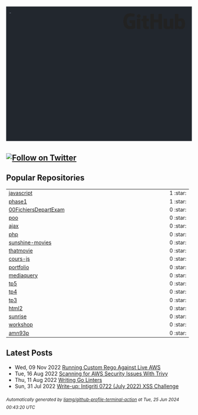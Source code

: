 ![gifOS](os.gif)

[![Follow on Twitter](https://shields.io/twitter/follow/liam_galvin?label=Follow)](https://twitter.com/liam_galvin) 
---

## Popular Repositories
<table>
<tr><td><a href="https://github.com/amn93p/javascript">javascript</a></td><td></td><td align="center" width="12%">1 :star:</td></tr>
<tr><td><a href="https://github.com/amn93p/phase1">phase1</a></td><td></td><td align="center" width="12%">1 :star:</td></tr>
<tr><td><a href="https://github.com/amn93p/00FichiersDepartExam">00FichiersDepartExam</a></td><td></td><td align="center" width="12%">0 :star:</td></tr>
<tr><td><a href="https://github.com/amn93p/poo">poo</a></td><td></td><td align="center" width="12%">0 :star:</td></tr>
<tr><td><a href="https://github.com/amn93p/ajax">ajax</a></td><td></td><td align="center" width="12%">0 :star:</td></tr>
<tr><td><a href="https://github.com/amn93p/php">php</a></td><td></td><td align="center" width="12%">0 :star:</td></tr>
<tr><td><a href="https://github.com/amn93p/sunshine-movies">sunshine-movies</a></td><td></td><td align="center" width="12%">0 :star:</td></tr>
<tr><td><a href="https://github.com/amn93p/thatmovie">thatmovie</a></td><td></td><td align="center" width="12%">0 :star:</td></tr>
<tr><td><a href="https://github.com/amn93p/cours-js">cours-js</a></td><td></td><td align="center" width="12%">0 :star:</td></tr>
<tr><td><a href="https://github.com/amn93p/portfolio">portfolio</a></td><td></td><td align="center" width="12%">0 :star:</td></tr>
<tr><td><a href="https://github.com/amn93p/mediaquery">mediaquery</a></td><td></td><td align="center" width="12%">0 :star:</td></tr>
<tr><td><a href="https://github.com/amn93p/tp5">tp5</a></td><td></td><td align="center" width="12%">0 :star:</td></tr>
<tr><td><a href="https://github.com/amn93p/tp4">tp4</a></td><td></td><td align="center" width="12%">0 :star:</td></tr>
<tr><td><a href="https://github.com/amn93p/tp3">tp3</a></td><td></td><td align="center" width="12%">0 :star:</td></tr>
<tr><td><a href="https://github.com/amn93p/html2">html2</a></td><td></td><td align="center" width="12%">0 :star:</td></tr>
<tr><td><a href="https://github.com/amn93p/sunrise">sunrise</a></td><td></td><td align="center" width="12%">0 :star:</td></tr>
<tr><td><a href="https://github.com/amn93p/workshop">workshop</a></td><td></td><td align="center" width="12%">0 :star:</td></tr>
<tr><td><a href="https://github.com/amn93p/amn93p">amn93p</a></td><td></td><td align="center" width="12%">0 :star:</td></tr>
</table>

## Latest Posts

 - Wed, 09 Nov 2022 [Running Custom Rego Against Live AWS](https://lia.mg/posts/custom-rego-for-aws/)
 - Tue, 16 Aug 2022 [Scanning for AWS Security Issues With Trivy](https://lia.mg/posts/trivy-aws/)
 - Thu, 11 Aug 2022 [Writing Go Linters](https://lia.mg/posts/writing-go-linters/)
 - Sun, 31 Jul 2022 [Write-up: Intigriti 0722 (July 2022) XSS Challenge](https://lia.mg/posts/intigriti-0722/)

<sub><i>Automatically generated by [liamg/github-profile-terminal-action](https://github.com/liamg/github-profile-terminal-action) at Tue, 25 Jun 2024 00:43:20 UTC</i></sub>
